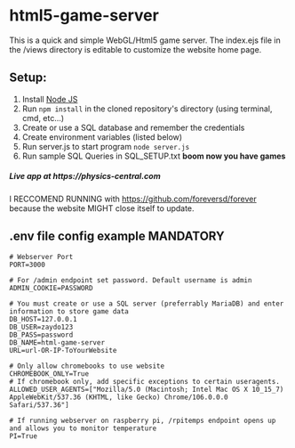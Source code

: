 # html5-game-server

This is a quick and simple WebGL/Html5 game server. 
The index.ejs file in the /views directory is editable to customize the website home page.

## Setup:
1. Install <a href='https://nodejs.org/en/'>Node JS</a>
2. Run ```npm install``` in the cloned repository's directory (using terminal, cmd, etc...)
3. Create or use a SQL database and remember the credentials
4. Create environment variables (listed below)
5. Run server.js to start program ```node server.js```
6. Run sample SQL Queries in SQL_SETUP.txt
**boom now you have games**

<h5>Live app at https://physics-central.com</h5>

I RECCOMEND RUNNING with https://github.com/foreversd/forever because the website MIGHT close itself to update.

## .env file config example MANDATORY
```
# Webserver Port
PORT=3000

# For /admin endpoint set password. Default username is admin
ADMIN_COOKIE=PASSWORD

# You must create or use a SQL server (preferrably MariaDB) and enter information to store game data
DB_HOST=127.0.0.1
DB_USER=zaydo123
DB_PASS=password
DB_NAME=html-game-server
URL=url-OR-IP-ToYourWebsite

# Only allow chromebooks to use website
CHROMEBOOK_ONLY=True
# If chromebook only, add specific exceptions to certain useragents.
ALLOWED_USER_AGENTS=["Mozilla/5.0 (Macintosh; Intel Mac OS X 10_15_7) AppleWebKit/537.36 (KHTML, like Gecko) Chrome/106.0.0.0 Safari/537.36"]

# If running webserver on raspberry pi, /rpitemps endpoint opens up and allows you to monitor temperature
PI=True
```
